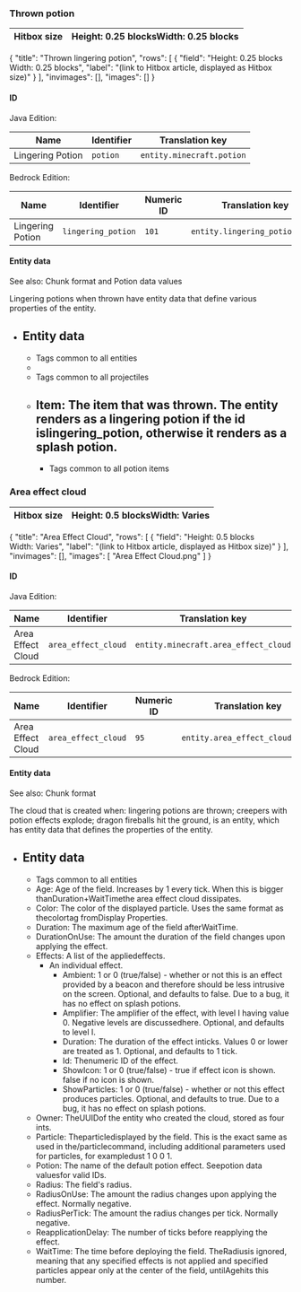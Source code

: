 ### Thrown potion
| Hitbox size | Height: 0.25 blocksWidth: 0.25 blocks |
|-------------|---------------------------------------|

{
    "title": "Thrown lingering potion",
    "rows": [
        {
            "field": "Height: 0.25 blocks<br>Width: 0.25 blocks",
            "label": "(link to Hitbox article, displayed as Hitbox size)"
        }
    ],
    "invimages": [],
    "images": []
}
#### ID
Java Edition:

| Name             | Identifier | Translation key           |
|------------------|------------|---------------------------|
| Lingering Potion | `potion`   | `entity.minecraft.potion` |

Bedrock Edition:

| Name             | Identifier         | Numeric ID | Translation key                |
|------------------|--------------------|------------|--------------------------------|
| Lingering Potion | `lingering_potion` | `101`      | `entity.lingering_potion.name` |

#### Entity data
See also: Chunk format and Potion data values

Lingering potions when thrown have entity data that define various properties of the entity.

- Entity data
	- 
	- Tags common to all entities
	- 
	- Tags common to all projectiles
	- Item: The item that was thrown. The entity renders as a lingering potion if the id islingering_potion, otherwise it renders as a splash potion.
		- 
		- Tags common to all potion items

### Area effect cloud
| Hitbox size | Height: 0.5 blocksWidth: Varies |
|-------------|---------------------------------|

{
    "title": "Area Effect Cloud",
    "rows": [
        {
            "field": "Height: 0.5 blocks<br>Width: Varies",
            "label": "(link to Hitbox article, displayed as Hitbox size)"
        }
    ],
    "invimages": [],
    "images": [
        "Area Effect Cloud.png"
    ]
}
#### ID
Java Edition:

| Name              | Identifier          | Translation key                      |
|-------------------|---------------------|--------------------------------------|
| Area Effect Cloud | `area_effect_cloud` | `entity.minecraft.area_effect_cloud` |

Bedrock Edition:

| Name              | Identifier          | Numeric ID | Translation key                 |
|-------------------|---------------------|------------|---------------------------------|
| Area Effect Cloud | `area_effect_cloud` | `95`       | `entity.area_effect_cloud.name` |

#### Entity data
See also: Chunk format

The cloud that is created when: lingering potions are thrown; creepers with potion effects explode; dragon fireballs hit the ground, is an entity, which has entity data that defines the properties of the entity.

- Entity data
	- 
	- Tags common to all entities
	- Age: Age of the field. Increases by 1 every tick. When this is bigger thanDuration+WaitTimethe area effect cloud dissipates.
	- Color: The color of the displayed particle. Uses the same format as thecolortag fromDisplay Properties.
	- Duration: The maximum age of the field afterWaitTime.
	- DurationOnUse: The amount the duration of the field changes upon applying the effect.
	- Effects: A list of the appliedeffects.
		- An individual effect.
			- Ambient: 1 or 0 (true/false) - whether or not this is an effect provided by a beacon and therefore should be less intrusive on the screen. Optional, and defaults to false. Due to a bug, it has no effect on splash potions.
			- Amplifier: The amplifier of the effect, with level I having value 0.  Negative levels are discussedhere. Optional, and defaults to level I.
			- Duration: The duration of the effect inticks.  Values 0 or lower are treated as 1.  Optional, and defaults to 1 tick.
			- Id: Thenumeric ID of the effect.
			- ShowIcon: 1 or 0 (true/false) - true if effect icon is shown. false if no icon is shown.
			- ShowParticles: 1 or 0 (true/false) - whether or not this effect produces particles. Optional, and defaults to true. Due to a bug, it has no effect on splash potions.
	- Owner: TheUUIDof the entity who created the cloud, stored as four ints.
	- Particle: Theparticledisplayed by the field. This is the exact same as used in the/particlecommand, including additional parameters used for particles, for exampledust 1 0 0 1.
	- Potion: The name of the default potion effect. Seepotion data valuesfor valid IDs.
	- Radius: The field's radius.
	- RadiusOnUse: The amount the radius changes upon applying the effect. Normally negative.
	- RadiusPerTick: The amount the radius changes per tick. Normally negative.
	- ReapplicationDelay: The number of ticks before reapplying the effect.
	- WaitTime: The time before deploying the field. TheRadiusis ignored, meaning that any specified effects is not applied and specified particles appear only at the center of the field, untilAgehits this number.


